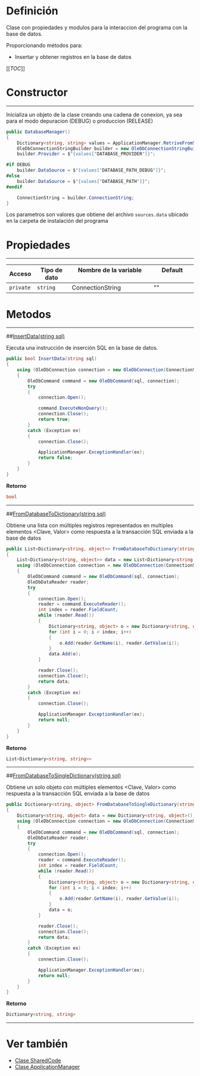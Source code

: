 # Definición
Clase con propiedades y modulos para la interaccion del programa con la base de datos.

Proporcionando métodos para: 
- Insertar y obtener registros en la base de datos

[[_TOC_]]

# Constructor
----

Inicializa un objeto de la clase creando una cadena de conexion, ya sea para el modo depuracion (DEBUG) o produccion (RELEASE)

``` csharp
public DatabaseManager() 
{
    Dictionary<string, string> values = ApplicationManager.RetriveFromSourcesFile();
    OleDbConnectionStringBuilder builder = new OleDbConnectionStringBuilder();
    builder.Provider = $"{values["DATABASE_PROVIDER"]}";

#if DEBUG
    builder.DataSource = $"{values["DATABASE_PATH_DEBUG"]}";
#else
    builder.DataSource = $"{values["DATABASE_PATH"]}";
#endif

    ConnectionString = builder.ConnectionString;
}
```

Los parametros son valores que obtiene del archivo `sources.data` ubicado en la carpeta de instalación del programa

# Propiedades
----

| Acceso    | Tipo de dato | Nombre de la variable &emsp;&emsp;&emsp;&emsp;&emsp; | Default &emsp;&emsp;&emsp;&emsp; |
|-----------|--------------|------------------------------------------------------|----------------------------------|
| `private` | `string`     | ConnectionString                                     | ""                               |

# Metodos
----
##[InsertData(string sql)]()

Ejecuta una instrucción de inserción SQL en la base de datos.

``` csharp
public bool InsertData(string sql) 
{
    using (OleDbConnection connection = new OleDbConnection(ConnectionString))
    {
        OleDbCommand command = new OleDbCommand(sql, connection);
        try
        {
            connection.Open();

            command.ExecuteNonQuery();
            connection.Close();
            return true;
        }
        catch (Exception ex)
        {
            connection.Close();

            ApplicationManager.ExceptionHandler(ex);
            return false;
        }
    }
}
```

**Retorno**
``` csharp 
bool
```

----
##[FromDatabaseToDictionary(string sql)]()

Obtiene una lista con múltiples registros representados en multiples elementos <Clave, Valor> como respuesta a la transacción SQL enviada a la base de datos

``` csharp
public List<Dictionary<string, object>> FromDatabaseToDictionary(string sql)
{
    List<Dictionary<string, object>> data = new List<Dictionary<string, object>>();
    using (OleDbConnection connection = new OleDbConnection(ConnectionString))
    {
        OleDbCommand command = new OleDbCommand(sql, connection);
        OleDbDataReader reader;
        try
        {
            connection.Open();
            reader = command.ExecuteReader();
            int index = reader.FieldCount;
            while (reader.Read())
            {
                Dictionary<string, object> o = new Dictionary<string, object>();
                for (int i = 0; i < index; i++)
                {
                    o.Add(reader.GetName(i), reader.GetValue(i));
                }
                data.Add(o);
            }

            reader.Close();
            connection.Close();
            return data;
        }
        catch (Exception ex)
        {
            connection.Close();

            ApplicationManager.ExceptionHandler(ex);
            return null;
        }
    }
}
```

**Retorno**
``` csharp 
List<Dictionary<string, string>>
```

----
##[FromDatabaseToSingleDictionary(string sql)]()

Obtiene un solo objeto con múltiples elementos <Clave, Valor> como respuesta a la transacción SQL enviada a la base de datos

``` csharp
public Dictionary<string, object> FromDatabaseToSingleDictionary(string sql)
{
    Dictionary<string, object> data = new Dictionary<string, object>();
    using (OleDbConnection connection = new OleDbConnection(ConnectionString))
    {
        OleDbCommand command = new OleDbCommand(sql, connection);
        OleDbDataReader reader;
        try
        {
            connection.Open();
            reader = command.ExecuteReader();
            int index = reader.FieldCount;
            while (reader.Read())
            {
                Dictionary<string, object> o = new Dictionary<string, object>();
                for (int i = 0; i < index; i++)
                {
                    o.Add(reader.GetName(i), reader.GetValue(i));
                }
                data = o;
            }

            reader.Close();
            connection.Close();
            return data;
        }
        catch (Exception ex)
        {
            connection.Close();

            ApplicationManager.ExceptionHandler(ex);
            return null;
        }
    }
}
```

**Retorno**
``` csharp 
Dictionary<string, string>
```

---
# Ver también
- [Clase SharedCode](/SharedCode)
- [Clase ApplicationManager](/SharedCode/SharedCode.ApplicationManager)